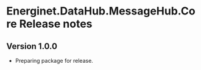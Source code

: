 # Energinet.DataHub.MessageHub.Core Release notes

## Version 1.0.0

- Preparing package for release.

